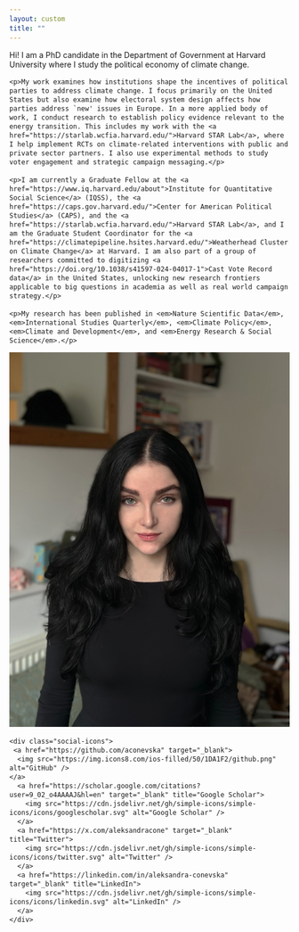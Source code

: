 ```yaml
---
layout: custom
title: ""
---
```


<div class="bio-container">
  <div class="bio-text">
    <p>Hi! I am a PhD candidate in the Department of Government at Harvard University where I study the political economy of climate change.</p>

    <p>My work examines how institutions shape the incentives of political parties to address climate change. I focus primarily on the United States but also examine how electoral system design affects how parties address `new' issues in Europe. In a more applied body of work, I conduct research to establish policy evidence relevant to the energy transition. This includes my work with the <a href="https://starlab.wcfia.harvard.edu/">Harvard STAR Lab</a>, where I help implement RCTs on climate-related interventions with public and private sector partners. I also use experimental methods to study voter engagement and strategic campaign messaging.</p>

    <p>I am currently a Graduate Fellow at the <a href="https://www.iq.harvard.edu/about">Institute for Quantitative Social Science</a> (IQSS), the <a href="https://caps.gov.harvard.edu/">Center for American Political Studies</a> (CAPS), and the <a href="https://starlab.wcfia.harvard.edu/">Harvard STAR Lab</a>, and I am the Graduate Student Coordinator for the <a href="https://climatepipeline.hsites.harvard.edu/">Weatherhead Cluster on Climate Change</a> at Harvard. I am also part of a group of researchers committed to digitizing <a href="https://doi.org/10.1038/s41597-024-04017-1">Cast Vote Record data</a> in the United States, unlocking new research frontiers applicable to big questions in academia as well as real world campaign strategy.</p>

    <p>My research has been published in <em>Nature Scientific Data</em>, <em>International Studies Quarterly</em>, <em>Climate Policy</em>, <em>Climate and Development</em>, and <em>Energy Research & Social Science</em>.</p>
  </div>

  <div class="bio-photo">
    <img src="/assets/images/headshot2025.jpg" alt="Aleksandra Conevska" />

    <div class="social-icons">
     <a href="https://github.com/aconevska" target="_blank">
      <img src="https://img.icons8.com/ios-filled/50/1DA1F2/github.png" alt="GitHub" />
    </a>
      <a href="https://scholar.google.com/citations?user=9_02_o4AAAAJ&hl=en" target="_blank" title="Google Scholar">
        <img src="https://cdn.jsdelivr.net/gh/simple-icons/simple-icons/icons/googlescholar.svg" alt="Google Scholar" />
      </a>
      <a href="https://x.com/aleksandracone" target="_blank" title="Twitter">
        <img src="https://cdn.jsdelivr.net/gh/simple-icons/simple-icons/icons/twitter.svg" alt="Twitter" />
      </a>
      <a href="https://linkedin.com/in/aleksandra-conevska" target="_blank" title="LinkedIn">
        <img src="https://cdn.jsdelivr.net/gh/simple-icons/simple-icons/icons/linkedin.svg" alt="LinkedIn" />
      </a>
    </div>
  </div>
</div>

